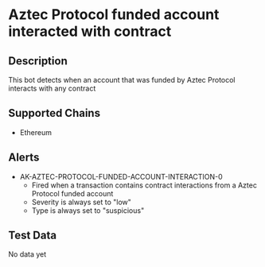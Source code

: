 # Aztec Protocol funded account interacted with contract

## Description

This bot detects when an account that was funded by Aztec Protocol interacts with any contract

## Supported Chains

- Ethereum

## Alerts

- AK-AZTEC-PROTOCOL-FUNDED-ACCOUNT-INTERACTION-0
  - Fired when a transaction contains contract interactions from a Aztec Protocol funded account
  - Severity is always set to "low"
  - Type is always set to "suspicious"

## Test Data

No data yet
